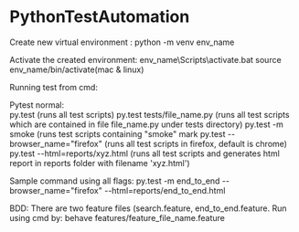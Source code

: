# PythonTestAutomation


Create new virtual environment :
python -m venv env_name 

Activate the created environment:
env_name\Scripts\activate.bat
source env_name/bin/activate(mac & linux)

Running test from cmd:

Pytest normal:        
py.test (runs all test scripts)
py.test tests/file_name.py (runs all test scripts which are contained in file file_name.py under tests directory)
py.test -m smoke (runs test scripts containing "smoke" mark
py.test --browser_name="firefox" (runs all test scripts in firefox, default is chrome)
py.test --html=reports/xyz.html (runs all test scripts and generates html report in reports folder with filename 'xyz.html')
 
Sample command using all flags:  py.test -m end_to_end --browser_name="firefox" --html=reports/end_to_end.html
    
BDD: There are two feature files (search.feature, end_to_end.feature. Run using cmd by:
behave features/feature_file_name.feature
